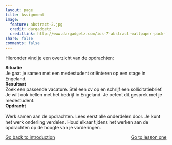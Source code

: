 ```yaml
---
layout: page
title: Assignment
image:
  feature: abstract-2.jpg
  credit: dargadgetz
  creditlink: http://www.dargadgetz.com/ios-7-abstract-wallpaper-pack-for-iphone-5-and-ipod-touch-retina/
share: false
comments: false
---
```

Hieronder vind je een overzicht van de opdrachten:

<b>Situatie</b>
<br>Je gaat je samen met een medestudent oriënteren op een stage in Engeland.
<br>
<b>Resultaat</b>
<br>Zoek een passende vacature. Stel een cv op en schrijf een sollicitatiebrief. Je wilt ook bellen met het bedrijf in Engeland. Je oefent dit gesprek met je medestudent.
<br>
<b>Opdracht</b>
<br>
<br>Werk samen aan de opdrachten. Lees eerst alle onderdelen door. Je kunt het werk onderling verdelen. Houd elkaar tijdens het werken aan de opdrachten op de hoogte van je vorderingen.


<div style="float: left"> 
<a href="{{ site.url }}/groepsopdracht/introduction/" class="btn">Go back to introduction</a>
</div>

<div style="float: right"> 
<a href="{{ site.url }}/groepsopdracht/lesson-one/" class="btn">Go to lesson one</a>
</div>